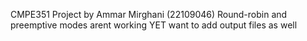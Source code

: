 CMPE351 Project by Ammar Mirghani (22109046)
Round-robin and preemptive modes arent working YET
want to add output files as well
